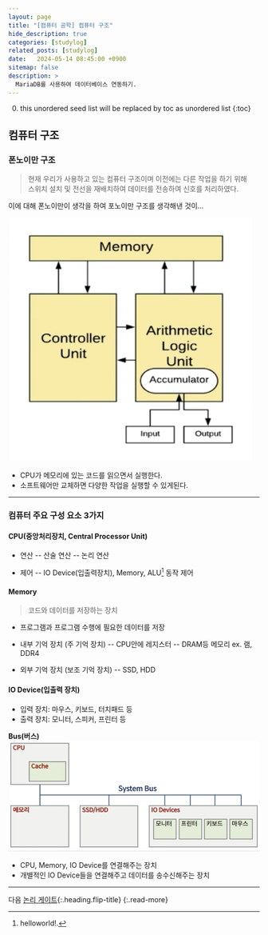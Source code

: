 ```yaml
---
layout: page
title: "[컴퓨터 공학] 컴퓨터 구조"
hide_description: true
categories: [studylog]
related_posts: [studylog]
date:   2024-05-14 08:45:00 +0900
sitemap: false
description: >
  MariaDB를 사용하여 데이터베이스 연동하기.
---
```


0. this unordered seed list will be replaced by toc as unordered list 
{:toc}

## 컴퓨터 구조
### 폰노이만 구조
> 현재 우리가 사용하고 있는 컴퓨터 구조이며 이전에는 다른 작업을 하기 위해<br>스위치 설치 및 전선을 재배치하여 데이터를 전송하여 신호를 처리하였다.

이에 대해 폰노이만이 생각을 하여 포노이만 구조를 생각해낸 것이...

![폰노이만 구조](/assets/study/컴퓨터공학/컴퓨터구조/폰노이만구조.png)
- CPU가 메모리에 있는 코드를 읽으면서 실행한다.
- 소프트웨어만 교체하면 다양한 작업을 실행할 수 있게된다.
<hr>

### 컴퓨터 주요 구성 요소 3가지
#### CPU(중앙처리장치, Central Processor Unit)
> 

- 연산
-- 산술 연산
-- 논리 연산

- 제어
-- IO Device(입출력장치), Memory, ALU[^1] 동작 제어

[^1]: helloworld!.

#### Memory
> 코드와 데이터를 저장하는 장치

- 프로그램과 프로그램 수행에 필요한 데이터를 저장

- 내부 기억 장치 (주 기억 장치)
-- CPU안에 레지스터
-- DRAM등 메모리 ex. 램, DDR4

- 외부 기억 장치 (보조 기억 장치)
-- SSD, HDD

#### IO Device(입출력 장치)
- 입력 장치: 마우스, 키보드, 터치패드 등
- 출력 장치: 모니터, 스피커, 프린터 등

**Bus(버스)**
![Bus Image](/assets/study/컴퓨터공학/컴퓨터구조/bus구조.png)
- CPU, Memory, IO Device를 연결해주는 장치
- 개별적인 IO Device들을 연결해주고 데이터를 송수신해주는 장치
<hr>

다음 [논리 게이트]([컴퓨터공학]02논리게이트.md){:.heading.flip-title}
{:.read-more}

